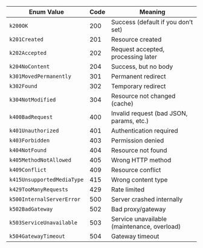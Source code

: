 | Enum Value                 | Code | Meaning                                     |
| -------------------------- | ---- | ------------------------------------------- |
| `k200OK`                   | 200  | Success (default if you don’t set)          |
| `k201Created`              | 201  | Resource created                            |
| `k202Accepted`             | 202  | Request accepted, processing later          |
| `k204NoContent`            | 204  | Success, but no body                        |
| `k301MovedPermanently`     | 301  | Permanent redirect                          |
| `k302Found`                | 302  | Temporary redirect                          |
| `k304NotModified`          | 304  | Resource not changed (cache)                |
| `k400BadRequest`           | 400  | Invalid request (bad JSON, params, etc.)    |
| `k401Unauthorized`         | 401  | Authentication required                     |
| `k403Forbidden`            | 403  | Permission denied                           |
| `k404NotFound`             | 404  | Resource not found                          |
| `k405MethodNotAllowed`     | 405  | Wrong HTTP method                           |
| `k409Conflict`             | 409  | Resource conflict                           |
| `k415UnsupportedMediaType` | 415  | Wrong content type                          |
| `k429TooManyRequests`      | 429  | Rate limited                                |
| `k500InternalServerError`  | 500  | Server crashed internally                   |
| `k502BadGateway`           | 502  | Bad proxy/gateway                           |
| `k503ServiceUnavailable`   | 503  | Service unavailable (maintenance, overload) |
| `k504GatewayTimeout`       | 504  | Gateway timeout                             |
